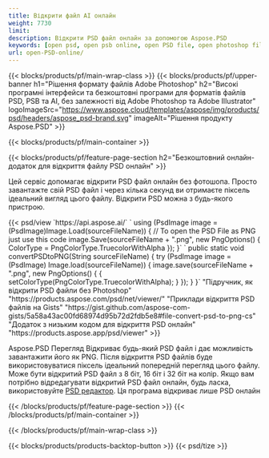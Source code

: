 ```yaml
---
title: Відкрити файл AI онлайн
weight: 7730
limit: 
description: Відкрити PSD файл онлайн за допомогою Aspose.PSD
keywords: [open psd, open psb online, open PSD file, open photoshop file, preview psd]
url: open-PSD-online/
---
```


{{< blocks/products/pf/main-wrap-class >}}
{{< blocks/products/pf/upper-banner h1="Рішення формату файлів Adobe Photoshop" h2="Високі програмні інтерфейси та безкоштовні програми для форматів файлів PSD, PSB та AI, без залежності від Adobe Photoshop та Adobe Illustrator" logoImageSrc="https://www.aspose.cloud/templates/aspose/img/products/psd/headers/aspose_psd-brand.svg" imageAlt="Рішення продукту Aspose.PSD" >}}

{{< blocks/products/pf/main-container >}}

{{< blocks/products/pf/feature-page-section h2="Безкоштовний онлайн-додаток для відкриття файлу PSD онлайн" >}}
<p>Цей сервіс допомагає відкрити PSD файл онлайн без фотошопа. Просто завантажте свій PSD файл і через кілька секунд ви отримаєте піксель ідеальний вигляд цього файлу. Відкрити PSD можна з будь-якого пристрою.</p>
{{< psd/view `https://api.aspose.ai/` 
`    using (PsdImage image = (PsdImage)Image.Load(sourceFileName))
    {
	    // To open the PSD File as PNG just use this code
        image.Save(sourceFileName + ".png",  new PngOptions() {  ColorType = PngColorType.TruecolorWithAlpha });
    }` 
`    public static void convertPSDtoPNG(String sourceFileName) {
    try (PsdImage image = (PsdImage) Image.load(sourceFileName)) {
        image.save(sourceFileName + ".png", new PngOptions() {
        {
            setColorType(PngColorType.TruecolorWithAlpha);
        }
    });
    }
    }` 
"Підручник, як відкрити PSD файли без Photoshop" "https://products.aspose.com/psd/net/viewer/" 
"Приклади відкриття PSD файлів на Gists" "https://gist.github.com/aspose-com-gists/5a58a43ac00fd68974d95b72d2fdb5e8#file-convert-psd-to-png-cs" 
"Додаток з низьким кодом для відкриття PSD онлайн" "https://products.aspose.app/psd/viewer" >}}
<p>Aspose.PSD Перегляд Відкриває будь-який PSD файл і дає можливість завантажити його як PNG. Після відкриття PSD файлів буде використовуватися піксель ідеальний попередній перегляд цього файлу. Може бути відкритий PSD файл з 8 біт, 16 біт і 32 біт на колір. Якщо вам потрібно відредагувати відкритий PSD файл онлайн, будь ласка, використовуйте <a href="https://products.aspose.app/psd/editor">PSD редактор</a>. Ця програма відкриває лише PSD онлайн</p>
{{< /blocks/products/pf/feature-page-section >}}
{{< /blocks/products/pf/main-container >}}


{{< /blocks/products/pf/main-wrap-class >}}

{{< blocks/products/products-backtop-button >}}
{{< psd/tize >}}
